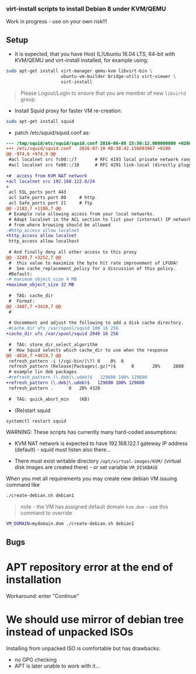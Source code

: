### virt-install scripts to install Debian 8 under KVM/QEMU


Work in progress - use on your own risk!!!

## Setup



* It is expected, that you have Host (L)Ubuntu 16.04 LTS, 64-bit
  with KVM/QEMU and virt-install installed, for example using:
```bash
sudo apt-get install virt-manager qemu-kvm libvirt-bin \
                     ubuntu-vm-builder bridge-utils virt-viewer \
                     virt-install
``` 

> Please Logout/Login to ensure that you are member of new
> `libvirtd` group

* Install Squid proxy for faster VM re-creation:
```bash
sudo apt-get install squid
```
* patch /etc/squid/squid.conf as:
```diff
--- /tmp/squid/etc/squid/squid.conf	2016-06-08 15:50:12.000000000 +0200
+++ /etc/squid/squid.conf	2016-07-10 08:38:42.156893967 +0200
@@ -974,6 +974,9 @@
 #acl localnet src fc00::/7       # RFC 4193 local private network range
 #acl localnet src fe80::/10      # RFC 4291 link-local (directly plugged) machines
 
+#  access from KVM NAT network
+acl localnet src 192.168.122.0/24
+
 acl SSL_ports port 443
 acl Safe_ports port 80		# http
 acl Safe_ports port 21		# ftp
@@ -1183,7 +1186,7 @@
 # Example rule allowing access from your local networks.
 # Adapt localnet in the ACL section to list your (internal) IP networks
 # from where browsing should be allowed
-#http_access allow localnet
+http_access allow localnet
 http_access allow localhost
 
 # And finally deny all other access to this proxy
@@ -3249,7 +3252,7 @@
 #	this value to maximize the byte hit rate improvement of LFUDA!
 #	See cache_replacement_policy for a discussion of this policy.
 #Default:
-# maximum_object_size 4 MB
+maximum_object_size 32 MB
 
 #  TAG: cache_dir
 #	Format:
@@ -3407,7 +3410,7 @@
 #
 
 # Uncomment and adjust the following to add a disk cache directory.
-#cache_dir ufs /var/spool/squid 100 16 256
+cache_dir ufs /var/spool/squid 2048 16 256
 
 #  TAG: store_dir_select_algorithm
 #	How Squid selects which cache_dir to use when the response
@@ -4816,7 +4819,7 @@
 refresh_pattern -i (/cgi-bin/|\?) 0	0%	0
 refresh_pattern (Release|Packages(.gz)*)$      0       20%     2880
 # example lin deb packages
-#refresh_pattern (\.deb|\.udeb)$   129600 100% 129600
+refresh_pattern (\.deb|\.udeb)$   129600 100% 129600
 refresh_pattern .		0	20%	4320
 
 #  TAG: quick_abort_min	(KB)
```
* (Re)start squid
```bash
systemctl restart squid
```





WARNING: These scripts has currently many hard-coded assumptions:

* KVM NAT network is expected to have 192.168.122.1 gateway IP address
  (default) - squid must listen also there...

* There must exist writable directory `/opt/virtual-images/KVM/`
  (virtual disk images are created there) - or set variable
  `VM_DISKBASE`


When you met all requirements you may create new debian VM issuing command like

```bash
./create-debian.sh debian1
```

>  note - the VM has assigned default domain `kvm.dom` - use this command to override

```bash
VM_DOMAIN=mydomain.dom ./create-debian.sh debian1
```

## Bugs

# APT repository error at the end of installation

Workaround: enter "Continue"

# We should use mirror of debian tree instead of unpacked ISOs

Installing from unpacked ISO is comfortable but has drawbacks:

* no GPG checking
* APT is later unable to work with it...



